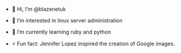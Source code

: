 - 👋 Hi, I’m @blazenetuk
- 👀 I’m interested in linux server administration
- 🌱 I’m currently learning ruby and python

- ⚡ Fun fact: Jennifer Lopez inspired the creation of Google images.


<!---
blazenetuk/blazenetuk is a ✨ special ✨ repository because its `README.md` (this file) appears on your GitHub profile.
You can click the Preview link to take a look at your changes.
--->
